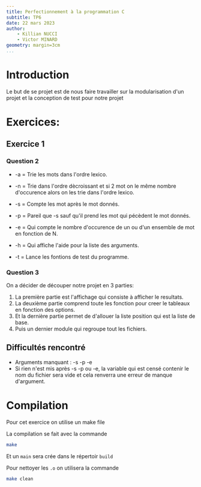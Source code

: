 ```yaml
---
title: Perfectionnement à la programmation C
subtitle: TP6
date: 22 mars 2023
author:
    - Killian NUCCI
    - Victor MINARD
geometry: margin=3cm
...
```

 
# Introduction

Le but de se projet est de nous faire travailler sur la modularisation d'un projet et la conception de test pour notre projet

# Exercices:

## Exercice 1

### Question 2

- -a = Trie les mots dans l'ordre lexico.

- -n = Trie dans l'ordre dècroissant et si 2 mot on le même nombre d'occurence alors on les trie dans l'ordre lexico.

- -s = Compte les mot après le mot donnés.

- -p = Pareil que -s sauf qu'il prend les mot qui pécèdent le mot donnés.

- -e = Qui compte le nombre d'occurence de un ou d'un ensemble de mot en fonction de N.

- -h = Qui affiche l'aide pour la liste des arguments.

- -t = Lance les fontions de test du programme.

### Question 3

On a décider de découper notre projet en 3 parties:

1. La première partie est l'affichage qui consiste à afficher le resultats.
2. La deuxième partie comprend toute les fonction pour creer le tableaux en fonction des options.
3. Et la dernière partie permet de d'allouer la liste position qui est la liste de base.
4. Puis un dernier module qui regroupe tout les fichiers.

## Difficultés rencontré 

- Arguments manquant : -s -p -e
- Si rien n'est mis après -s -p ou -e, la variable qui est censé contenir le nom du fichier sera vide
et cela renverra une erreur de manque d'argument.

# Compilation

Pour cet exercice on utilise un make file

La compilation se fait avec la commande 

```bash
make
```

Et un `main` sera crée dans le répertoir `build`

Pour nettoyer les `.o` on utilisera la commande

```bash
make clean
```

